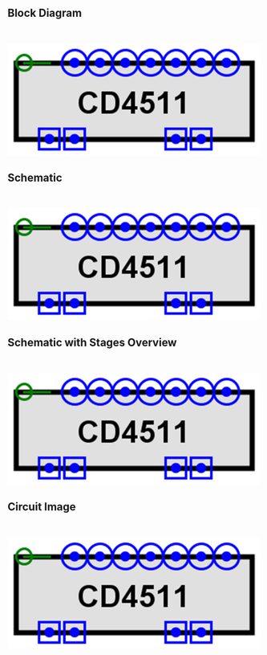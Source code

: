 ## Block Diagram

<strong></strong><br>
<p align="center">
  <img src="https://github.com/TalhaAkhlaq/ECE150-Digital-Logic-Design/blob/main/Project%203%20(24-Hour%20Clock%20with%20Stopwatch)/Project%203%20(CD4511)%20(1).png" />
</p>


## Schematic 

<strong></strong><br>
<p align="center">
  <img src="https://github.com/TalhaAkhlaq/ECE150-Digital-Logic-Design/blob/main/Project%203%20(24-Hour%20Clock%20with%20Stopwatch)/Project%203%20(CD4511)%20(1).png" />
</p>



## Schematic with Stages Overview

<strong></strong><br>
<p align="center">
  <img src="https://github.com/TalhaAkhlaq/ECE150-Digital-Logic-Design/blob/main/Project%203%20(24-Hour%20Clock%20with%20Stopwatch)/Project%203%20(CD4511)%20(1).png" />
</p>



## Circuit Image

<strong></strong><br>
<p align="center">
  <img src="https://github.com/TalhaAkhlaq/ECE150-Digital-Logic-Design/blob/main/Project%203%20(24-Hour%20Clock%20with%20Stopwatch)/Project%203%20(CD4511)%20(1).png" />
</p>



